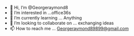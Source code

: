 - 👋 Hi, I’m @Georgeraymond8
- 👀 I’m interested in ...office36s
- 🌱 I’m currently learning ... Anything
- 💞️ I’m looking to collaborate on ... exchanging ideas 
- 📫 How to reach me ... Georgeraymond89899@gmail.com

<!---
Georgeraymond8/Georgeraymond8 is a ✨ special ✨ repository because its `README.md` (this file) appears on your GitHub profile.
You can click the Preview link to take a look at your changes.
--->

